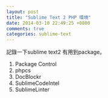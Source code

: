 ```yaml
---
layout: post
title: "Sublime Text 2 PHP 環境"
date: 2014-03-10 22:49:25 +0800
comments: true
categories: sublime-text
---
```


記錄一下sublime text2 有用到package。

<!-- more -->

1. Package Control 
2. phpcs
3. DocBlockr
4. SublimeCodeIntel
5. SublimeLinter